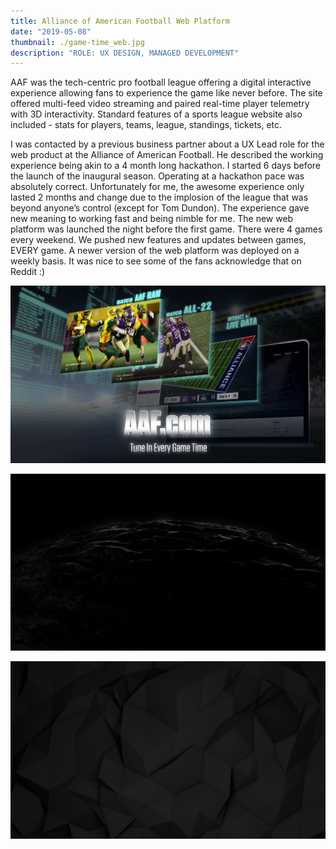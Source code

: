 ```yaml
---
title: Alliance of American Football Web Platform
date: "2019-05-08"
thumbnail: ./game-time_web.jpg
description: "ROLE: UX DESIGN, MANAGED DEVELOPMENT"
---
```


AAF was the tech-centric pro football league offering a digital interactive experience allowing fans to experience the game like never before. The site offered multi-feed video streaming and paired real-time player telemetry with 3D interactivity. Standard features of a sports league website also included - stats for players, teams, league, standings, tickets, etc.

I was contacted by a previous business partner about a UX Lead role for the web product at the Alliance of American Football. He described the working experience being akin to a 4 month long hackathon. I started 6 days before the launch of the inaugural season. Operating at a hackathon pace was absolutely correct. Unfortunately for me, the awesome experience only lasted 2 months and change due to the implosion of the league that was beyond anyone’s control (except for Tom Dundon). The experience gave new meaning to working fast and being nimble for me. The new web platform was launched the night before the first game. There were 4 games every weekend. We pushed new features and updates between games, EVERY game. A newer version of the web platform was deployed on a weekly basis. It was nice to see some of the fans acknowledge that on Reddit :)

<div class="kg-card kg-image-card kg-width-full">

![Darkness](./game-time_web.jpg)

</div>

<div class="kg-card kg-image-card kg-width-full">

![Darkness](./BLACK_IX_desktop-1.jpg)

</div>

<div class="kg-card kg-image-card kg-width-full">

![Darkness](./BLACK_I_desktop-1.jpg)

</div>
